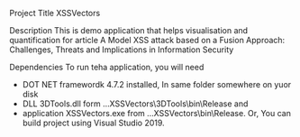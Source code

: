 Project Title
XSSVectors

Description
This is demo application that helps visualisation and quantification for article A Model XSS attack based on a Fusion Approach: Challenges, Threats and Implications in Information Security

Dependencies
To run teha application, you will need 
- DOT NET framewordk 4.7.2 installed,
In same folder somewhere on yuor disk 
- DLL 3DTools.dll form ...XSSVectors\3DTools\bin\Release and 
- application XSSVectors.exe from ...XSSVectors\bin\Release.
Or, You can build project using Visual Studio 2019.

